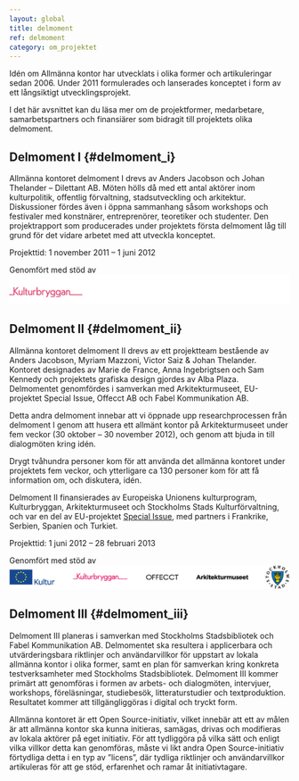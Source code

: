 ```yaml
---
layout: global
title: delmoment
ref: delmoment
category: om_projektet
---
```


Idén om Allmänna kontor har utvecklats i olika former och artikuleringar sedan 2006. Under 2011 formulerades och lanserades konceptet i form av ett långsiktigt utvecklingsprojekt.

I det här avsnittet kan du läsa mer om de projektformer, medarbetare, samarbetspartners och finansiärer som bidragit till projektets olika delmoment.

## Delmoment I {#delmoment_i}

Allmänna kontoret delmoment I drevs av Anders Jacobson och Johan Thelander – Dilettant AB. Möten hölls då med ett antal aktörer inom kulturpolitik, offentlig förvaltning, stadsutveckling och arkitektur. Diskussioner fördes även i öppna sammanhang såsom workshops och festivaler med konstnärer, entreprenörer, teoretiker och studenter. Den projektrapport som producerades under projektets första delmoment låg till grund för det vidare arbetet med att utveckla konceptet.

Projekttid: 1 november 2011 – 1 juni 2012

Genomfört med stöd av  
![Logo Kulturbryggan](/assets/img/kb.png)

## Delmoment II {#delmoment_ii}

Allmänna kontoret delmoment II drevs av ett projektteam bestående av Anders Jacobson, Myriam Mazzoni, Victor Saiz & Johan Thelander. Kontoret designades av Marie de France, Anna Ingebrigtsen och Sam Kennedy och projektets grafiska design gjordes av Alba Plaza. Delmomentet genomfördes i samverkan med Arkitekturmuseet, EU-projektet Special Issue, Offecct AB och Fabel Kommunikation AB. 

Detta andra delmoment innebar att vi öppnade upp researchprocessen från delmoment I genom att husera ett allmänt kontor på Arkitekturmuseet under fem veckor (30 oktober – 30 november 2012), och genom att bjuda in till dialogmöten kring idén.

Drygt tvåhundra personer kom för att använda det allmänna kontoret under projektets fem veckor, och ytterligare ca 130 personer kom för att få information om, och diskutera, idén.

Delmoment II finansierades av Europeiska Unionens kulturprogram, Kulturbryggan, Arkitekturmuseet och Stockholms Stads Kulturförvaltning, och var en del av EU-projektet [Special Issue](http://specialissue.eu), med partners i Frankrike, Serbien, Spanien och Turkiet. 

Projekttid: 1 juni 2012 – 28 februari 2013

Genomfört med stöd av  
![Logor Europeiska Unionens kulturprogram, Kulturbryggan, Offecc, Arkitekturmuseet och Stockholms Stads Kulturförvaltning](/assets/img/logos.png)

## Delmoment III {#delmoment_iii}
Delmoment III planeras i samverkan med Stockholms Stadsbibliotek och Fabel Kommunikation AB. Delmomentet ska resultera i applicerbara och utvärderingsbara riktlinjer och användarvillkor för uppstart av lokala allmänna kontor i olika former, samt en plan för samverkan kring konkreta testverksamheter med Stockholms Stadsbibliotek. Delmoment III kommer primärt att genomföras i formen av arbets- och dialogmöten, intervjuer, workshops, föreläsningar, studiebesök, litteraturstudier och textproduktion. Resultatet kommer att tillgängliggöras i digital och tryckt form.

Allmänna kontoret är ett Open Source-initiativ, vilket innebär att ett av målen är att allmänna kontor ska kunna initieras, samägas, drivas och modifieras av lokala aktörer på eget initiativ. För att tydliggöra på vilka sätt och enligt vilka villkor detta kan genomföras, måste vi likt andra Open Source-initiativ förtydliga detta i en typ av ”licens”, där tydliga riktlinjer och användarvillkor artikuleras för att ge stöd, erfarenhet och ramar åt initiativtagare.


